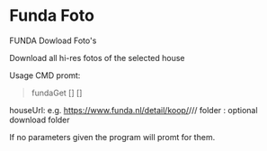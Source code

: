 # Funda Foto
FUNDA Dowload Foto's

Download all hi-res fotos of the selected house

Usage CMD promt:
>fundaGet [<houseUrl>] [<folder>]

houseUrl: e.g. https://www.funda.nl/detail/koop/<city>/<street>/<id>/
folder  : optional download folder

If no parameters given the program will promt for them. 
